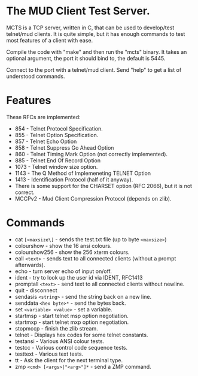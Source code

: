 # The MUD Client Test Server. #

MCTS is a TCP server, written in C, that can be used to develop/test telnet/mud clients. It is quite simple, but it has enough commands to test most features of a client with ease.

Compile the code with "make" and then run the "mcts" binary. It takes
an optional argument, the port it should bind to, the default is 5445.

Connect to the port with a telnet/mud client. Send "help" to get
a list of understood commands.

# Features #

These RFCs are implemented:
  * 854 - Telnet Protocol Specification.
  * 855 - Telnet Option Specification.
  * 857 - Telnet Echo Option
  * 858 - Telnet Suppress Go Ahead Option
  * 860 - Telnet Timing Mark Option (not correctly implemented).
  * 885 - Telnet End Of Record Option
  * 1073 - Telnet window size option.
  * 1143 - The Q Method of Implemeneting TELNET Option
  * 1413 - Identification Protocol (half of it anyway).
  * There is some support for the CHARSET option (RFC 2066), but it is not correct.
  * MCCPv2 - Mud Client Compression Protocol (depends on zlib).

# Commands #
  * cat `[<maxsize\]` - sends the test.txt file (up to byte `<maxsize>`)
  * colourshow - show the 16 ansi colours.
  * colourshow256 - show the 256 xterm colours.
  * eall `<text>` - sends text to all connected clients (without a prompt afterwards).
  * echo - turn server echo of input on/off.
  * ident - try to look up the user id via IDENT, RFC1413
  * promptall `<text>` - send text to all connected clients without newline.
  * quit - disconnect
  * sendasis `<string>` - send the string back on a new line.
  * senddata `<hex byte>*` - send the bytes back.
  * set `<variable> <value>` - set a variable.
  * startmsp - start telnet msp option negotiation.
  * startmxp - start telnet mxp option negotiation.
  * stopmccp - finish the zlib stream.
  * telnet - Displays hex codes for some telnet constants.
  * testansi - Various ANSI colour tests.
  * testcc - Various control code sequence tests.
  * testtext - Various text tests.
  * tt - Ask the client for the next terminal type.
  * zmp `<cmd> [<args>|"<arg>"]*` - send a ZMP command.